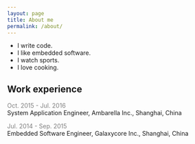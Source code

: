 ```yaml
---
layout: page
title: About me
permalink: /about/
---
```


* I write code.
* I like embedded software.
* I watch sports.
* I love cooking.
<!-- * [Resume](https://github.com/misaka-10032/Resume/blob/master/resume.pdf) -->

## Work experience
<span style="color:gray">Oct. 2015 - Jul. 2016</span>  
System Application Engineer, Ambarella Inc., Shanghai, China

<span style="color:gray">Jul. 2014 - Sep. 2015</span>  
Embedded Software Engineer, Galaxycore Inc., Shanghai, China

<!-- ### Fun projects -->

<!-- * [Particle System Simulation](https://misaka-10032.github.io/particle-system/) -->
<!-- * [LSTM in Halide](http://misaka-10032.github.io/Halstm/) -->
